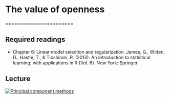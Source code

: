 # The value of openness
=======================

## Required readings

- Chapter 6: Linear model selection and regularization. James, G., Witten, D., Hastie, T., & Tibshirani, R. (2013). An introduction to statistical learning: with applications in R (Vol. 6). New York: Springer

## Lecture

[![Principal component methods](../thumbnails/principal-component-methods.jpeg)](https://www.youtube.com/watch?v=Watmz5hdnyM "Principal component methods")
